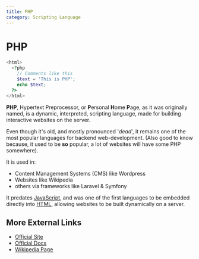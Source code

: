 ```yaml
---
title: PHP
category: Scripting Language
---
```


# PHP 
```php
<html>
  <?php 
    // Comments like this
    $text = 'This is PHP';
    echo $text;
  ?>
</html>
```

**PHP**, Hypertext Preprocessor, or **P**ersonal **H**ome **P**age, as it was 
originally named, is a dynamic, interpreted, scripting language, made for 
building interactive websites on the server.

Even though it's old, and mostly pronounced '*dead*', it remains one of the 
most popular languages for backend web-development. (Also good to know because, 
it used to be **so** popular, a lot of websites will have some PHP somewhere).

It is used in:
- Content Management Systems (CMS) like Wordpress
- Websites like Wikipedia
- others via frameworks like Laravel & Symfony

It predates [JavaScript](/on/javascript), and was one of the first 
languages to be embedded directly  into [HTML](/on/html), allowing websites 
to be built dynamically on a server.

## More External Links
- [Official Site](https://www.php.net/)
- [Official Docs](https://www.php.net/docs.php)
- [Wikipedia Page](https://en.wikipedia.org/wiki/PHP)
